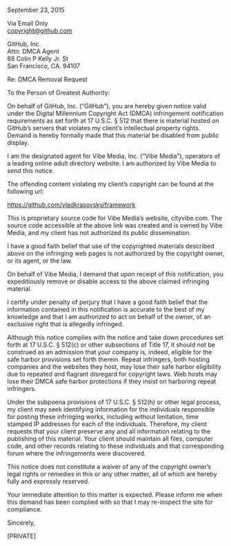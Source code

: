 September 23, 2015

Via Email Only  
<copyright@github.com>

GitHub, Inc.  
Attn: DMCA Agent  
88 Colin P Kelly Jr. St  
San Francisco, CA. 94107  

Re: DMCA Removal Request

To the Person of Greatest Authority:

On behalf of GitHub, Inc. (“GitHub”), you are hereby given notice valid
under the Digital Millennium Copyright Act (DMCA) infringement notification
requirements as set forth at 17 U.S.C. § 512 that there is material hosted
on GitHub’s servers that violates my client’s intellectual property rights.
Demand is hereby formally made that this material be disabled from public
display.

I am the designated agent for Vibe Media, Inc. (“Vibe Media”), operators of
a leading online adult directory website. I am authorized by Vibe Media to
send this notice.

The offending content violating my client’s copyright can be found at the
following url:

https://github.com/vladkrasovsky/framework

This is proprietary source code for Vibe Media’s website, cityvibe.com. The
source code accessible at the above link was created and is owned by Vibe
Media, and my client has not authorized its public dissemination.

I have a good faith belief that use of the copyrighted materials described
above on the infringing web pages is not authorized by the copyright owner,
or its agent, or the law.

On behalf of Vibe Media, I demand that upon receipt of this notification,
you expeditiously remove or disable access to the above claimed infringing
material.

I certify under penalty of perjury that I have a good faith belief that the
information contained in this notification is accurate to the best of my
knowledge and that I am authorized to act on behalf of the owner, of an
exclusive right that is allegedly infringed.

Although this notice complies with the notice and take down procedures set
forth at 17 U.S.C. § 512(c) or other subsections of Title 17, it should not
be construed as an admission that your company is, indeed, eligible for the
safe harbor provisions set forth therein. Repeat infringers, both hosting
companies and the websites they host, may lose their safe harbor
eligibility due to repeated and flagrant disregard for copyright laws. Web
hosts may lose their DMCA safe harbor protections if they insist on
harboring repeat infringers.

Under the subpoena provisions of 17 U.S.C. § 512(h) or other legal process,
my client may seek identifying information for the individuals responsible
for posting these infringing works, including without limitation, time
stamped IP addresses for each of the individuals. Therefore, my client
requests that your client preserve any and all information relating to the
publishing of this material. Your client should maintain all files,
computer code, and other records relating to these individuals and that
corresponding forum where the infringements were discovered.

This notice does not constitute a waiver of any of the copyright owner’s
legal rights or remedies in this or any other matter, all of which are
hereby fully and expressly reserved.

Your immediate attention to this matter is expected. Please inform me when
this demand has been complied with so that I may re-inspect the site for
compliance.

Sincerely,

[PRIVATE]
